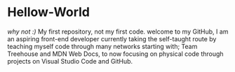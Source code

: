# Hellow-World
*why not :)* My first repository, not my first code.
welcome to my GitHub, I am an aspiring front-end developer currently taking the self-taught route by teaching myself code through many networks starting with; Team Treehouse and MDN Web Docs, to now focusing on physical code through projects on Visual Studio Code and GitHub. 
